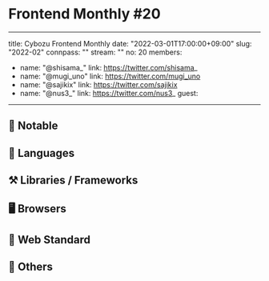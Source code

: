 # Frontend Monthly #20

---
title: Cybozu Frontend Monthly
date: "2022-03-01T17:00:00+09:00"
slug: "2022-02"
connpass: ""
stream: ""
no: 20
members:
  - name: "@shisama_"
    link: https://twitter.com/shisama_
  - name: "@mugi_uno"
    link: https://twitter.com/mugi_uno
  - name: "@sajikix"
    link: https://twitter.com/sajikix
  - name: "@nus3_"
    link: https://twitter.com/nus3_
guest:
---

## 👀 Notable
<!-- 注目記事 -->

## 💬 Languages

## ⚒️ Libraries / Frameworks

## 🖥 Browsers

## 📏 Web Standard

## 🦆 Others
